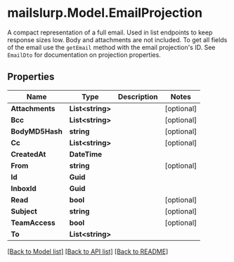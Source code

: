 # mailslurp.Model.EmailProjection
A compact representation of a full email. Used in list endpoints to keep response sizes low. Body and attachments are not included. To get all fields of the email use the `getEmail` method with the email projection's ID. See `EmailDto` for documentation on projection properties.
## Properties

Name | Type | Description | Notes
------------ | ------------- | ------------- | -------------
**Attachments** | **List&lt;string&gt;** |  | [optional] 
**Bcc** | **List&lt;string&gt;** |  | [optional] 
**BodyMD5Hash** | **string** |  | [optional] 
**Cc** | **List&lt;string&gt;** |  | [optional] 
**CreatedAt** | **DateTime** |  | 
**From** | **string** |  | [optional] 
**Id** | **Guid** |  | 
**InboxId** | **Guid** |  | 
**Read** | **bool** |  | [optional] 
**Subject** | **string** |  | [optional] 
**TeamAccess** | **bool** |  | [optional] 
**To** | **List&lt;string&gt;** |  | 

[[Back to Model list]](../README#documentation-for-models) [[Back to API list]](../README#documentation-for-api-endpoints) [[Back to README]](../README)


